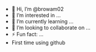 - 👋 Hi, I’m @browam02
- 👀 I’m interested in ...
- 🌱 I’m currently learning ...
- 💞️ I’m looking to collaborate on ...
- ⚡ Fun fact: ...
- First time using github 

<!---
browam02/browam02 is a ✨ special ✨ repository because its `README.md` (this file) appears on your GitHub profile.
You can click the Preview link to take a look at your changes.
--->
